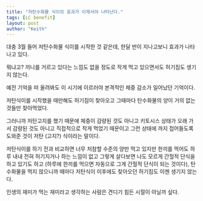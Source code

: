 ```yaml
---
title: "저탄수화물 식이의 효과가 이제서야 나타난다."
tags: [LC benefit]
layout: post
author: "Keith"
---
```


대충 3월 들어 저탄수화물 식이를 시작한 것 같은데, 한달 반이 지나고보니 효과가 나타나고 있다.

뭐냐고? 끼니를 거르고 있다는 느낌도 없을 정도로 작게 먹고 있으면서도 허기짐도 생기지 않는다.

예전 기억을 떠 올려봐도 이 시기에 이르러야 본격적인 체중 감소가 일어났던 기억이다. 

저탄식이를 시작했을 때만해도 허기짐이 찾아오고 그때마다 탄수화물의 양이 거의 없는 것들만 찾아먹었다. 

그러니까 저탄고지를 했기 때문에 체중이 감량된 것도 아니고 키토시스 상태가 오래 가서 감량된 것도 아니고 직접적으로 작게 먹었기 때문이고 그런 상태에 까지 접어들도록 도와준 것이 저탄 (고지?) 식이라는 말이다.

저탄식이를 하기 전과 비교하면 너무 처참할 수준의 양만 먹고 있지만 한끼를 먹어도 하루 내내 전혀 허기지거나 하는 느낌이 없고 그렇게 살다보면 나도 모르게 간헐적 단식을 하고 있기도 하고 (하루에 한끼를 먹으면 자동으로 그게 간헐적 단식이 되는 것이다), 탄수화물을 먹지 않으니까 때마다 저탄식이 이후에도 찾아오던 허기짐도 이젠 생기지 않는다. 

인생의 재미가 먹는 재미라고 생각하는 사람은 견디기 힘든 시절이 아닐까 싶다. 